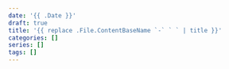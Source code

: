 ```yaml
---
date: '{{ .Date }}'
draft: true
title: '{{ replace .File.ContentBaseName `-` ` ` | title }}'
categories: []
series: []
tags: []
---
```

